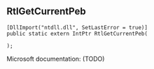 ## RtlGetCurrentPeb

```
[DllImport("ntdll.dll", SetLastError = true)]
public static extern IntPtr RtlGetCurrentPeb(
   
);
```

Microsoft documentation: (TODO)

